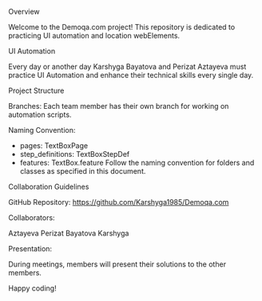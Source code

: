 Overview

Welcome to the Demoqa.com project! This repository is dedicated to practicing UI automation and location webElements.

UI Automation

Every day or another day Karshyga Bayatova and Perizat Aztayeva must practice UI Automation and enhance their technical skills every single day.

Project Structure

Branches:
Each team member has their own branch for working on automation scripts.

Naming Convention:
- pages: TextBoxPage
- step_definitions: TextBoxStepDef
- features: TextBox.feature
Follow the naming convention for folders and classes as specified in this document.

Collaboration Guidelines

GitHub Repository:
https://github.com/Karshyga1985/Demoqa.com

Collaborators:

Aztayeva Perizat
Bayatova Karshyga

Presentation:

During meetings,  members will present their solutions to the other members.

Happy coding!

